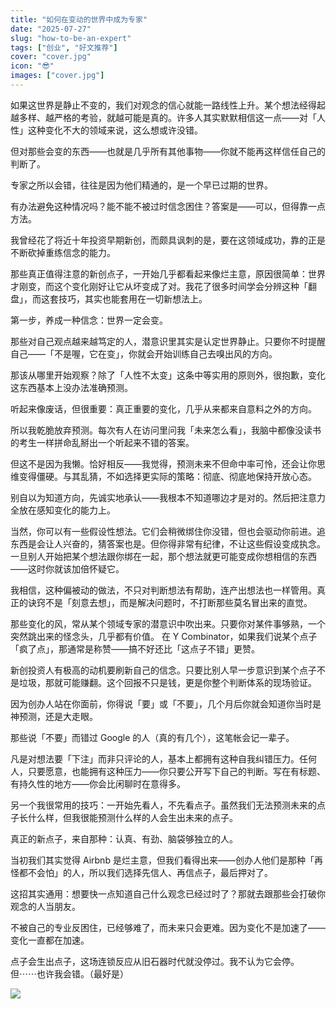 ```yaml
---
title: "如何在变动的世界中成为专家"
date: "2025-07-27"
slug: "how-to-be-an-expert"
tags: ["创业", "好文推荐"]
cover: "cover.jpg"
icon: "😎"
images: ["cover.jpg"]
---
```

如果这世界是静止不变的，我们对观念的信心就能一路线性上升。某个想法经得起越多样、越严格的考验，就越可能是真的。许多人其实默默相信这一点——对「人性」这种变化不大的领域来说，这么想或许没错。



但对那些会变的东西——也就是几乎所有其他事物——你就不能再这样信任自己的判断了。



专家之所以会错，往往是因为他们精通的，是一个早已过期的世界。



有办法避免这种情况吗？能不能不被过时信念困住？答案是——可以，但得靠一点方法。



我曾经花了将近十年投资早期新创，而颇具讽刺的是，要在这领域成功，靠的正是不断砍掉重练信念的能力。



那些真正值得注意的新创点子，一开始几乎都看起来像烂主意，原因很简单：世界才刚变，而这个变化刚好让它从坏变成了对。我花了很多时间学会分辨这种「翻盘」，而这套技巧，其实也能套用在一切新想法上。



第一步，养成一种信念：世界一定会变。



那些对自己观点越来越笃定的人，潜意识里其实是认定世界静止。只要你不时提醒自己——「不是喔，它在变」，你就会开始训练自己去嗅出风的方向。



那该从哪里开始观察？除了「人性不太变」这条中等实用的原则外，很抱歉，变化这东西基本上没办法准确预测。



听起来像废话，但很重要：真正重要的变化，几乎从来都来自意料之外的方向。



所以我乾脆放弃预测。每次有人在访问里问我「未来怎么看」，我脑中都像没读书的考生一样拼命乱掰出一个听起来不错的答案。



但这不是因为我懒。恰好相反——我觉得，预测未来不但命中率可怜，还会让你思维变得僵硬。与其乱猜，不如选择更实际的策略：彻底、彻底地保持开放心态。



别自以为知道方向，先诚实地承认——我根本不知道哪边才是对的。然后把注意力全放在感知变化的能力上。



当然，你可以有一些假设性想法。它们会稍微绑住你没错，但也会驱动你前进。追东西是会让人兴奋的，猜答案也是。但你得非常有纪律，不让这些假设变成执念。
一旦别人开始把某个想法跟你绑在一起，那个想法就更可能变成你想相信的东西——这时你就该加倍怀疑它。



我相信，这种偏被动的做法，不只对判断想法有帮助，连产出想法也一样管用。真正的诀窍不是「刻意去想」，而是解决问题时，不打断那些莫名冒出来的直觉。



那些变化的风，常从某个领域专家的潜意识中吹出来。只要你对某件事够熟，一个突然跳出来的怪念头，几乎都有价值。
在 Y Combinator，如果我们说某个点子「疯了点」，那通常是称赞——搞不好还比「这点子不错」更赞。



新创投资人有极高的动机要刷新自己的信念。只要比别人早一步意识到某个点子不是垃圾，那就可能赚翻。这个回报不只是钱，更是你整个判断体系的现场验证。



因为创办人站在你面前，你得说「要」或「不要」，几个月后你就会知道你当时是神预测，还是大走眼。



那些说「不要」而错过 Google 的人（真的有几个），这笔帐会记一辈子。



凡是对想法要「下注」而非只评论的人，基本上都拥有这种自我纠错压力。任何人，只要愿意，也能拥有这种压力——你只要公开写下自己的判断。写在有标题、有持久性的地方——你会比闲聊时在意得多。



另一个我很常用的技巧：一开始先看人，不先看点子。虽然我们无法预测未来的点子长什么样，但我很能预测什么样的人会生出未来的点子。



真正的新点子，来自那种：认真、有劲、脑袋够独立的人。



当初我们其实觉得 Airbnb 是烂主意，但我们看得出来——创办人他们是那种「再怪都不会怕」的人，所以我们选择先信人、再信点子，最后押对了。



这招其实通用：想要快一点知道自己什么观念已经过时了？那就去跟那些会打破你观念的人当朋友。



不被自己的专业反困住，已经够难了，而未来只会更难。因为变化不是加速了——变化一直都在加速。



点子会生出点子，这场连锁反应从旧石器时代就没停过。我不认为它会停。
但⋯⋯也许我会错。（最好是）




![](https://prod-files-secure.s3.us-west-2.amazonaws.com/112d0858-5090-4d34-a606-b75eb8d65fd2/46476355-9cf3-4e99-9b7a-3531bc426380/1000202064.png?X-Amz-Algorithm=AWS4-HMAC-SHA256&X-Amz-Content-Sha256=UNSIGNED-PAYLOAD&X-Amz-Credential=ASIAZI2LB466RIC3DKVI%2F20250910%2Fus-west-2%2Fs3%2Faws4_request&X-Amz-Date=20250910T030513Z&X-Amz-Expires=3600&X-Amz-Security-Token=IQoJb3JpZ2luX2VjEHoaCXVzLXdlc3QtMiJHMEUCIQD7sozTG2ISAvIvPkYa1LEGe4ZwgSj2c4WiI8iMa0rCrwIgSx%2BIx%2FZgCGzJqbV5N9xhzUx61wKZ0sOBU7pZn13sQpYqiAQI4%2F%2F%2F%2F%2F%2F%2F%2F%2F%2F%2FARAAGgw2Mzc0MjMxODM4MDUiDGvSd9RsvNHXTlnQGircAwKoVd6OHdBxHnO5jE9hsJ%2BEWpYKEBVuY6E6iH86Pm8siGTAG3WmicbSwiCxiiseL6h3iYGUNoehTljCWlWhpC7iRJ2CJx0C2quBKj9Fm%2FHD7CJYKnONk1IBkTlOO16w6K8mVvEWdz7%2BCGmkL3yA6U1X98X7JLve%2FtMwuiOyYzNGNwt0XFYpGywVI3RTIFay6M4jTze65MF6vRvZetd0lRWzDhQSx1aCzrAMREo8J63%2BSog2jh5keOXuYMGi0UmNaxp7SwrHnNKJGJ6BXQpOSLPqU9MVaDX25S4akQ8frcTYeKOh14I%2BSLRA%2B47inBf%2BaGqSqdUewMo3X5W1V0pv71SUGOFha6BHHnq8Cc2etNXZvKOVLq5TH3ubM0Ey%2BC9%2B0dPWu9Ntrrbv6WrAxLNzkpNuE0SxVFBUEFlDOLjU%2BpAYqBE1mZuzO%2FylKUFkzAiLiintTuQtlWKkhZ%2F41p0BKdfvnekmeVM5NMXa8AtW03Iwtu2YYnuK47hJANgfrh3eYAqmd988VpcM6zpb6vtqFtv4xgirnANYAsJjZI%2Brn2iX2MEV%2FZwlFhON95tECUdoU3kEbw1UQsAdJRcmo11uWnoTcca4cypZjJ%2Bajv5OFcr2jIoDdlWkBXj9sFy8MIS2g8YGOqUBy%2BYC8TqB9mEQcJ6LFNMKmK8hXpVq0JH6CmKGVS1WjbvR%2Ff0u4eqn0NFW2zNC2G4UtYu1qL18CCpOxyBLNsU7Vch78yhEBRFh1X6QPPY0s65dWYGLTWFTgyfFqRmTprNflieA%2FmSmAoN1D2fJb6zLRReAAw1ZRh8vVdig7uAcRcT3xIJy9Ftdj9IZyzKmVdiD9UfPEeSxvCFtIBmmbKCyiKyxbWPE&X-Amz-Signature=258c71bcc8c881fbde8f8de4cfba3858d4e8943d5bf4e584820e637a92031f38&X-Amz-SignedHeaders=host&x-amz-checksum-mode=ENABLED&x-id=GetObject)

